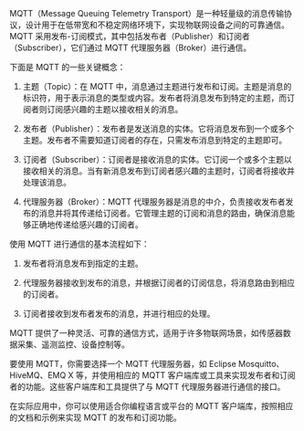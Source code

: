 MQTT（Message Queuing Telemetry Transport）是一种轻量级的消息传输协议，设计用于在低带宽和不稳定网络环境下，实现物联网设备之间的可靠通信。MQTT 采用发布-订阅模式，其中包括发布者（Publisher）和订阅者（Subscriber），它们通过 MQTT 代理服务器（Broker）进行通信。

下面是 MQTT 的一些关键概念：

1. 主题（Topic）：在 MQTT 中，消息通过主题进行发布和订阅。主题是消息的标识符，用于表示消息的类型或内容。发布者将消息发布到特定的主题，而订阅者则订阅感兴趣的主题以接收相关的消息。

2. 发布者（Publisher）：发布者是发送消息的实体。它将消息发布到一个或多个主题。发布者不需要知道订阅者的存在，只需发布消息到特定的主题即可。

3. 订阅者（Subscriber）：订阅者是接收消息的实体。它订阅一个或多个主题以接收相关的消息。当有新消息发布到订阅者感兴趣的主题时，订阅者将接收并处理该消息。

4. 代理服务器（Broker）：MQTT 代理服务器是消息的中介，负责接收发布者发布的消息并将其传递给订阅者。它管理主题的订阅和消息的路由，确保消息能够正确地传递给感兴趣的订阅者。

使用 MQTT 进行通信的基本流程如下：

1. 发布者将消息发布到指定的主题。

2. 代理服务器接收到发布的消息，并根据订阅者的订阅信息，将消息路由到相应的订阅者。

3. 订阅者接收到发布者发布的消息，并进行相应的处理。

MQTT 提供了一种灵活、可靠的通信方式，适用于许多物联网场景，如传感器数据采集、遥测监控、设备控制等。

要使用 MQTT，你需要选择一个 MQTT 代理服务器，如 Eclipse Mosquitto、HiveMQ、EMQ X 等，并使用相应的 MQTT 客户端库或工具来实现发布者和订阅者的功能。这些客户端库和工具提供了与 MQTT 代理服务器进行通信的接口。

在实际应用中，你可以使用适合你编程语言或平台的 MQTT 客户端库，按照相应的文档和示例来实现 MQTT 的发布和订阅功能。